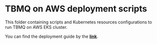 # TBMQ on AWS deployment scripts

This folder containing scripts and Kubernetes resources configurations to run TBMQ on AWS EKS cluster.

You can find the deployment guide by the [**link**](https://thingsboard.io/docs/mqtt-broker/install/cluster/aws-cluster-setup/).
